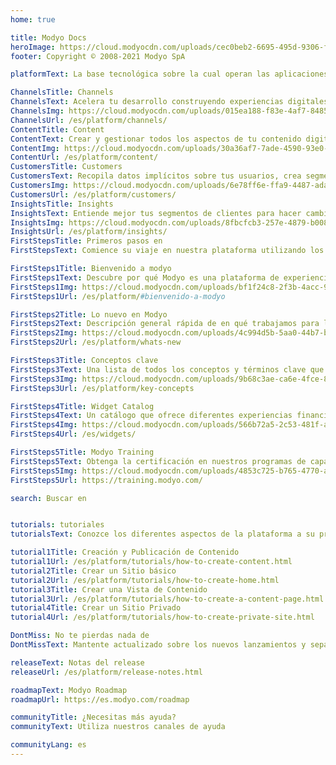 ```yaml
---
home: true

title: Modyo Docs
heroImage: https://cloud.modyocdn.com/uploads/cec0beb2-6695-495d-9306-f6ea1098b020/original/MP-Channels-and-Content.png
footer: Copyright © 2008-2021 Modyo SpA

platformText: La base tecnológica sobre la cual operan las aplicaciones

ChannelsTitle: Channels
ChannelsText: Acelera tu desarrollo construyendo experiencias digitales más rápido integradas a los sistemas de tu negocio.
ChannelsImg: https://cloud.modyocdn.com/uploads/015ea188-f83e-4af7-8485-4530731ddc7b/original/Channels.png
ChannelsUrl: /es/platform/channels/
ContentTitle: Content
ContentText: Crear y gestionar todos los aspectos de tu contenido digital gobernar y audita el contenido en cualquier canal digital, aplicación o destino final..
ContentImg: https://cloud.modyocdn.com/uploads/30a36af7-7ade-4590-93e0-183028634a1e/original/Content.png
ContentUrl: /es/platform/content/
CustomersTitle: Customers
CustomersText: Recopila datos implícitos sobre tus usuarios, crea segmentos de clientes en tiempo real y personaliza la experiencia de tus audiencias más importantes.
CustomersImg: https://cloud.modyocdn.com/uploads/6e78ff6e-ffa9-4487-ada1-0ff1772e39bd/original/Customers.png
CustomersUrl: /es/platform/customers/
InsightsTitle: Insights
InsightsText: Entiende mejor tus segmentos de clientes para hacer cambios en tus experiencias digitales, para optimizar tus objetivos y resultados.
InsightsImg: https://cloud.modyocdn.com/uploads/8fbcfcb3-257e-4879-b008-c4894536d49a/original/Insights.png
InsightsUrl: /es/platform/insights/
FirstStepsTitle: Primeros pasos en
FirstStepsText: Comience su viaje en nuestra plataforma utilizando los siguientes enlaces

FirstSteps1Title: Bienvenido a modyo
FirstSteps1Text: Descubre por qué Modyo es una plataforma de experiencia digital de última generación.
FirstSteps1Img: https://cloud.modyocdn.com/uploads/bf1f24c8-2f3b-4acc-9a94-0db8b5fb2009/original/welcome.png
FirstSteps1Url: /es/platform/#bienvenido-a-modyo

FirstSteps2Title: Lo nuevo en Modyo
FirstSteps2Text: Descripción general rápida de en qué trabajamos para la última versión.
FirstSteps2Img: https://cloud.modyocdn.com/uploads/4c994d5b-5aa0-44b7-b211-ef3d34cc5237/original/new.png
FirstSteps2Url: /es/platform/whats-new

FirstSteps3Title: Conceptos clave
FirstSteps3Text: Una lista de todos los conceptos y términos clave que usamos para la plataforma.
FirstSteps3Img: https://cloud.modyocdn.com/uploads/9b68c3ae-ca6e-4fce-8097-5c4a5c559277/original/Key_concepts.png
FirstSteps3Url: /es/platform/key-concepts

FirstSteps4Title: Widget Catalog
FirstSteps4Text: Un catálogo que ofrece diferentes experiencias financieras a tus necesidades.
FirstSteps4Img: https://cloud.modyocdn.com/uploads/566b72a5-2c53-481f-a1b8-5f6bde01278a/original/Widget.png
FirstSteps4Url: /es/widgets/

FirstSteps5Title: Modyo Training
FirstSteps5Text: Obtenga la certificación en nuestros programas de capacitación a su propio ritmo.
FirstSteps5Img: https://cloud.modyocdn.com/uploads/4853c725-b765-4770-add1-d4cd4184ae10/original/Training.png
FirstSteps5Url: https://training.modyo.com/

search: Buscar en


tutorials: tutoriales
tutorialsText: Conozce los diferentes aspectos de la plataforma a su propio ritmo.

tutorial1Title: Creación y Publicación de Contenido
tutorial1Url: /es/platform/tutorials/how-to-create-content.html
tutorial2Title: Crear un Sitio básico
tutorial2Url: /es/platform/tutorials/how-to-create-home.html
tutorial3Title: Crear una Vista de Contenido
tutorial3Url: /es/platform/tutorials/how-to-create-a-content-page.html
tutorial4Title: Crear un Sitio Privado
tutorial4Url: /es/platform/tutorials/how-to-create-private-site.html

DontMiss: No te pierdas nada de
DontMissText: Mantente actualizado sobre los nuevos lanzamientos y sepa hacia dónde vamos.

releaseText: Notas del release
releaseUrl: /es/platform/release-notes.html

roadmapText: Modyo Roadmap
roadmapUrl: https://es.modyo.com/roadmap

communityTitle: ¿Necesitas más ayuda?
communityText: Utiliza nuestros canales de ayuda

communityLang: es
---
```


